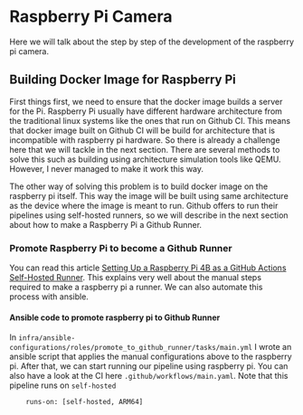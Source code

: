 # Raspberry Pi Camera

Here we will talk about the step by step of the development of the raspberry pi camera. 


## Building Docker Image for Raspberry Pi

First things first, we need to ensure that the docker image builds a server for the Pi. Raspberry Pi usually have different hardware architecture from the traditional linux systems like the ones that run on Github CI. This means that docker image built on Github CI will be build for architecture that is incompatible with raspberry pi hardware. So there is already a challenge here that we will tackle in the next section. There are several methods to solve this such as building using architecture simulation tools like QEMU. However, I never managed to make it work this way. 

The other way of solving this problem is to build docker image on the raspberry pi itself. This way the image will be built using same architecture as the device where the image is meant to run. Github offers to run their pipelines using self-hosted runners, so we will describe in the next section about how to make a Raspberry Pi a Github Runner. 

### Promote Raspberry Pi to become a Github Runner

You can read this article [Setting Up a Raspberry Pi 4B as a GitHub Actions Self-Hosted Runner](https://www.vvasylkovskyi.com/posts/configuring-rpi-as-github-runner). This explains very well about the manual steps required to make a raspberry pi a runner. We can also automate this process with ansible. 

#### Ansible code to promote raspberry pi to Github Runner 

In `infra/ansible-configurations/roles/promote_to_github_runner/tasks/main.yml` I wrote an ansible script that applies the manual configurations above to the raspberry pi. After that, we can start running our pipeline using raspberry pi. You can also have a look at the CI here `.github/workflows/main.yaml`. Note that this pipeline runs on `self-hosted`

```sh
    runs-on: [self-hosted, ARM64]
```
